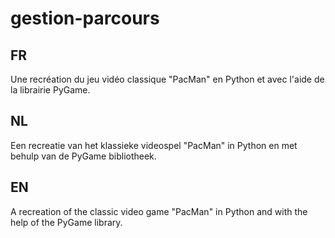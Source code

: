 # gestion-parcours
## FR
Une recréation du jeu vidéo classique "PacMan" en Python et avec l'aide de la librairie PyGame.

## NL
Een recreatie van het klassieke videospel "PacMan" in Python en met behulp van de PyGame bibliotheek.

## EN
A recreation of the classic video game "PacMan" in Python and with the help of the PyGame library.
